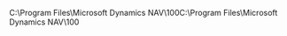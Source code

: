 <span data-ttu-id="979aa-101">C:\\Program Files\\Microsoft Dynamics NAV\\100</span><span class="sxs-lookup"><span data-stu-id="979aa-101">C:\\Program Files\\Microsoft Dynamics NAV\\100</span></span>